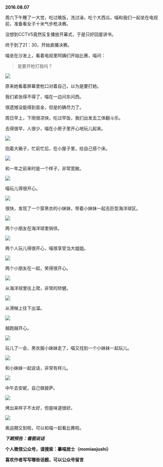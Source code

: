 
          
            
**2016.08.07**

周六下午睡了一大觉，吃过晚饭，洗过澡，吃个大西瓜，喵和我们一起坐在电视前，准备看女子十米气步枪决赛。

没想到CCTV5竟然反复播放开幕式，于是只好回屋讲书。

终于到了21：30，开始直播决赛。

喵坐在沙发上，看着电视里阿姨们开始比赛，喵问：
>是要开枪打我吗？





![](//upload-images.jianshu.io/upload_images/51001-7665a23135c27df1.jpg)




原来她看着屏幕里枪口对着自己，以为是要打她。

我们紧张得不得了，喵在一边问东问西。

很遗憾没能得到首金，但是的确尽力了。

周日早上，下雨很凉快，吃过早饭，我们出发去工体翻斗乐。

去得很早，人很少，喵在小房子里开心地玩儿起来。




![](//upload-images.jianshu.io/upload_images/51001-2a2c20b6183ff25b.jpg)




抱着大箱子，忙前忙后，在小屋子里，给自己搭个床。




![](//upload-images.jianshu.io/upload_images/51001-4ea6226d6a763479.jpg)




和一年之前来时是一个样子，非常宽敞。




![](//upload-images.jianshu.io/upload_images/51001-175ecf5ec96d2d03.jpg)




喵玩儿得很开心。




![](//upload-images.jianshu.io/upload_images/51001-01553c8255a6d8be.jpg)




很快，发现了一个穿黑衣的小妹妹，带着小妹妹一起去巨型海洋球区。




![](//upload-images.jianshu.io/upload_images/51001-2ac68e6267a3c7a2.jpg)




两个小朋友在海洋球里徜徉。




![](//upload-images.jianshu.io/upload_images/51001-1736e2e989133558.jpg)




两个人玩儿得很开心，喵很享受当大姐姐。




![](//upload-images.jianshu.io/upload_images/51001-16ba456887228821.jpg)




两个小朋友在一起，笑得很开心。




![](//upload-images.jianshu.io/upload_images/51001-7ee1e78a4e139894.jpg)




从海洋球里往上爬，非常的矫健。




![](//upload-images.jianshu.io/upload_images/51001-fda6d586226f294c.jpg)




从滑梯上往下出溜。




![](//upload-images.jianshu.io/upload_images/51001-3498b7f6930c3748.jpg)




越跑越开心。




![](//upload-images.jianshu.io/upload_images/51001-60e90d4208a8b58c.jpg)




玩儿了一会，黑衣服小妹妹走了，喵又找到一个小妹妹一起玩儿。




![](//upload-images.jianshu.io/upload_images/51001-12a4ea80956e196a.jpg)




和小妹妹一起说话，非常有样儿。




![](//upload-images.jianshu.io/upload_images/51001-6ec709f4f9d0ed91.jpg)




中午去安妮，自己做披萨。




![](//upload-images.jianshu.io/upload_images/51001-bf5d5079b10befb0.jpg)




烤出来样子不太好，但是味道很好。




![](//upload-images.jianshu.io/upload_images/51001-bdbfedb46d335c34.jpg)




奥运期又到啦，可以和喵一起看比赛啦。


***下期预告：看图说话***


**个人微信公众号，请搜索：摹喵居士（momiaojushi）**

**喜欢作者写写哪些话题，可以公众号留言**

          
        